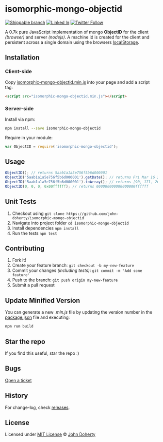 # isomorphic-mongo-objectid

[![Shippable branch](https://img.shields.io/shippable/5aab0aab1495e11600ca5c7b/master.svg)](https://app.shippable.com/projects/5aab0aab1495e11600ca5c7b)
[![Linked In](https://img.shields.io/badge/Linked-In-blue.svg)](https://www.linkedin.com/in/john-i-doherty) [![Twitter Follow](https://img.shields.io/twitter/follow/MrJohnDoherty.svg?style=social&label=Twitter&style=plastic)](https://twitter.com/MrJohnDoherty)

[twitter-image]:https://img.shields.io/twitter/follow/mrJohnDoherty.svg?style=social&label=Follow%20me
[twitter-url]:https://twitter.com/mrJohnDoherty

A 0.7k pure JavaScript implementation of mongo **ObjectID** for the client _(browser)_ and server _(nodejs)_. A machine id is created for the client and persistent across a single domain using the browsers [localStorage](https://developer.mozilla.org/en-US/docs/Web/API/Window/localStorage).

## Installation

### Client-side

Copy [isomorphic-mongo-objectid.min.js](dist/isomorphic-mongo-objectid.min.js) into your page and add a script tag:

```html
<script src="isomorphic-mongo-objectid.min.js"></script>
```

### Server-side

Install via npm:

```bash
npm install --save isomorphic-mongo-objectid
```

Require in your module:

```js
var ObjectID = require('isomorphic-mongo-objectid');
```

## Usage

```js
ObjectID(); // returns 5aab1a1a5e756f5b6d000001
ObjectID('5aab1a1a5e756f5b6d000001').getDate(); // returns Fri Mar 16 2018 01:12:58 GMT+0000 (GMT)
ObjectID('5aab1a1a5e756f5b6d000001').toArray(); // returns [90, 171, 26, 26, 94, 117, 111, 91, 109, 0, 0, 1]
ObjectID(0, 0, 0, 0x00ffffff); // returns 000000000000000000ffffff
```

## Unit Tests

1. Checkout using `git clone https://github.com/john-doherty/isomorphic-mongo-objectid`
2. Navigate into project folder `cd isomorphic-mongo-objectid`
3. Install dependencies `npm install`
4. Run the tests `npm test`

## Contributing

1. Fork it!
2. Create your feature branch: `git checkout -b my-new-feature`
3. Commit your changes _(including tests)_: `git commit -m 'Add some feature'`
4. Push to the branch: `git push origin my-new-feature`
5. Submit a pull request

## Update Minified Version

You can generate a new _.min.js_ file by updating the version number in the [package.json](package.json) file and executing:

```bash
npm run build
```

## Star the repo

If you find this useful, star the repo :)

## Bugs

[Open a ticket](https://github.com/john-doherty/isomorphic-mongo-objectid/issues)

## History

For change-log, check [releases](https://github.com/john-doherty/isomorphic-mongo-objectid/releases).

## License

Licensed under [MIT License](LICENSE) &copy; [John Doherty](http://www.johndoherty.info)